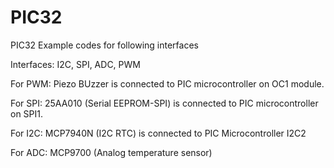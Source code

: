 # PIC32

PIC32 Example codes for following interfaces

Interfaces: I2C, SPI, ADC, PWM

For PWM:
Piezo BUzzer is connected to PIC microcontroller on OC1 module.

For SPI:
25AA010 (Serial EEPROM-SPI) is connected to PIC microcontroller on SPI1.

For I2C:
MCP7940N (I2C RTC) is connected to PIC Microcontroller I2C2

For ADC:
MCP9700 (Analog temperature sensor) 
